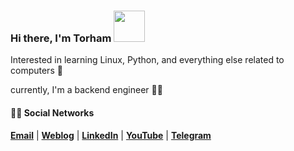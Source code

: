 <!---
<img align='right' src='https://user-images.githubusercontent.com/5713670/87202985-820dcb80-c2b6-11ea-9f56-7ec461c497c3.gif' width=200>
-->

### Hi there, I'm Torham <img src="https://github.githubassets.com/images/mona-loading-dark.gif" width=50>
Interested in learning Linux, Python, and everything else related to computers 🍾

currently, I'm a backend engineer 🦕🤝


#### :man_technologist: Social Networks
[__Email__](mailto:TorhamDev@gmail.com) | [__Weblog__](https://torhamdev.hashnode.dev/) | [__LinkedIn__](https://www.linkedin.com/in/mohammad-hamzeh-mohammadian-48ab30249/) | [__YouTube__](https://www.youtube.com/@techwithtori/) | [__Telegram__](https://t.me/TorhamDevCH)
